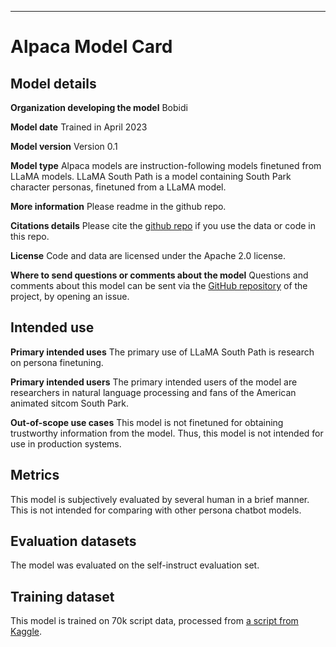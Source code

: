 ---
# Alpaca Model Card

## Model details
**Organization developing the model**
Bobidi

**Model date**
Trained in April 2023

**Model version**
Version 0.1

**Model type**
Alpaca models are instruction-following models finetuned from LLaMA models.
LLaMA South Path is a model containing South Park character personas, finetuned from a LLaMA model.

**More information**
Please readme in the github repo.

**Citations details**
Please cite the [github repo](https://github.com/???) if you use the data or code in this repo.

**License**
Code and data are licensed under the Apache 2.0 license.

**Where to send questions or comments about the model**
Questions and comments about this model can be sent via the [GitHub repository](https://github.com/???) of the project, by opening an issue.

## Intended use
**Primary intended uses**
The primary use of LLaMA South Path is research on persona finetuning.

**Primary intended users**
The primary intended users of the model are researchers in natural language processing and fans of the American animated sitcom South Park.

**Out-of-scope use cases**
This model is not finetuned for obtaining trustworthy information from the model. Thus, this model is not intended for use in production systems. 

## Metrics
This model is subjectively evaluated by several human in a brief manner. This is not intended for comparing with other persona chatbot models.

## Evaluation datasets
The model was evaluated on the self-instruct evaluation set.

## Training dataset
This model is trained on 70k script data, processed from [a script from Kaggle](https://www.kaggle.com/datasets/thedevastator/south-park-scripts-dataset).